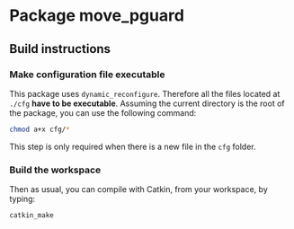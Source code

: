 # Package move_pguard

## Build instructions

### Make configuration file executable

This package uses `dynamic_reconfigure`. Therefore all the files located at
`./cfg` **have to be executable**. Assuming the current directory is the root of
the package, you can use the following command:

```bash
chmod a+x cfg/*
```

This step is only required when there is a new file in the `cfg` folder.

### Build the workspace

Then as usual, you can compile with Catkin, from your workspace, by typing:

```bash
catkin_make
```
